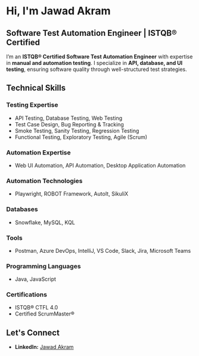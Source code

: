# Hi, I'm Jawad Akram  

## Software Test Automation Engineer | ISTQB® Certified 

I’m an **ISTQB® Certified Software Test Automation Engineer** with expertise in **manual and automation testing**. I specialize in **API, database, and UI testing**, ensuring software quality through well-structured test strategies.

## Technical Skills  

### Testing Expertise  
- API Testing, Database Testing, Web Testing  
- Test Case Design, Bug Reporting & Tracking  
- Smoke Testing, Sanity Testing, Regression Testing  
- Functional Testing, Exploratory Testing, Agile (Scrum)  

### Automation Expertise  
- Web UI Automation, API Automation, Desktop Application Automation  

### Automation Technologies  
- Playwright, ROBOT Framework, AutoIt, SikuliX  

### Databases  
- Snowflake, MySQL, KQL  

### Tools  
- Postman, Azure DevOps, IntelliJ, VS Code, Slack, Jira, Microsoft Teams  

### Programming Languages  
- Java, JavaScript  

### Certifications  
- ISTQB® CTFL 4.0  
- Certified ScrumMaster®

## Let's Connect  
- **LinkedIn:** [Jawad Akram](https://www.linkedin.com/in/jawad-akram-sqa)  
